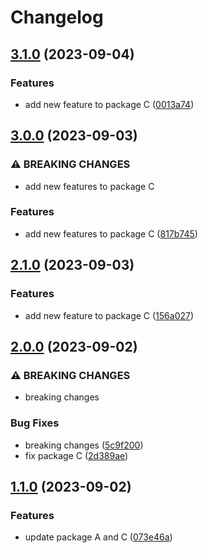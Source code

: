 # Changelog

## [3.1.0](https://github.com/hung-cybo/demo-monorepo-release-please/compare/package-c@3.0.0...package-c@3.1.0) (2023-09-04)


### Features

* add new feature to package C ([0013a74](https://github.com/hung-cybo/demo-monorepo-release-please/commit/0013a740593991de5e3ead537033a9b1a14bb836))

## [3.0.0](https://github.com/hung-cybo/demo-monorepo-release-please/compare/package-c@2.1.0...package-c@3.0.0) (2023-09-03)


### ⚠ BREAKING CHANGES

* add new features to package C

### Features

* add new features to package C ([817b745](https://github.com/hung-cybo/demo-monorepo-release-please/commit/817b745c2a888e59e19998dccc1926b0a16dbc9c))

## [2.1.0](https://github.com/hung-cybo/demo-monorepo-release-please/compare/package-c@2.0.0...package-c@2.1.0) (2023-09-03)


### Features

* add new feature to package C ([156a027](https://github.com/hung-cybo/demo-monorepo-release-please/commit/156a027c366ff96270c2f30d02386c9431661814))

## [2.0.0](https://github.com/hung-cybo/demo-monorepo-release-please/compare/package-c@1.1.0...package-c@2.0.0) (2023-09-02)


### ⚠ BREAKING CHANGES

* breaking changes

### Bug Fixes

* breaking changes ([5c9f200](https://github.com/hung-cybo/demo-monorepo-release-please/commit/5c9f2009f2fd2e05fade68bb6d9cbc06badeae6c))
* fix package C ([2d389ae](https://github.com/hung-cybo/demo-monorepo-release-please/commit/2d389ae30071020af41c8fb141fea53e89fac864))

## [1.1.0](https://github.com/hung-cybo/demo-monorepo-release-please/compare/package-c-v1.0.0...package-c@1.1.0) (2023-09-02)


### Features

* update package A and C ([073e46a](https://github.com/hung-cybo/demo-monorepo-release-please/commit/073e46a50744ef11c55edf11ca3d7621ac91ea97))
